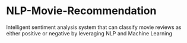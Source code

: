 # NLP-Movie-Recommendation
Intelligent sentiment analysis system that can classify movie reviews as either positive or negative by leveraging NLP and Machine Learning
